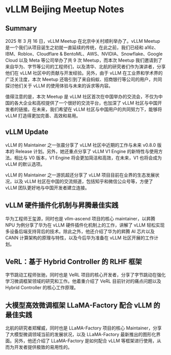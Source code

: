 # vLLM Beijing Meetup Notes

## Summary

2025 年 3 月 16 日，vLLM Meetup 在北京中关村顺利举办了。vLLM Meetup 是一个我们从项目诞生之初就一直延续的传统，在此之前，我们已经和 a16z、IBM、Roblox、Cloudflare & BentoML、AWS、NVIDIA、Snowflake、Google Cloud 以及 Meta 等公司举办了共 9 次 Meetup，而本次 Meetup 我们邀请到了来自华为、字节等公司的工程师们，以及清华、北航的研究者们作为演讲者，分享他们在 vLLM 社区中的贡献与开发经验。另外，由于 vLLM 在工业界和学术界的广泛关注度，本次 Meetup 还吸引到了来自蚂蚁、招商银行等公司的用户，共同探讨他们关于 vLLM 的使用体验与未来的诉求等内容。

值得注意的是，本次 Meetup 是 vLLM 社区首次在中国举办的交流会，不仅为中国的各大企业和高校提供了一个很好的交流平台，也加深了 vLLM 社区与中国开发者的链接。在未来，我们希望在 vLLM 社区与中国用户的共同努力下，能够将 vLLM 打造得更加完善、高效和易用。

## vLLM Update

vLLM 的 Maintainer 之一张晨分享了 vLLM 社区中近期的工作与未来 v0.8.0 版本的 Release 计划。另外，她还重点分享了 vLLM V1 Engine 的新特性与使用方法。相比与 V0 版本，V1 Engine 将会更加简洁和高效，在未来，V1 也将会成为 vLLM 的默认选项。

vLLM 的 Maintainer 之一游凯超还分享了 vLLM 项目目前在业界的生态发展状况，以及 vLLM 社区在中国的交流频道，包括知乎和微信公众号等，方便了 vLLM 团队更好地与中国开发者建立连接。

## vLLM 硬件插件化机制与昇腾最佳实践

华为工程师王玺源，同时也是 vllm-ascend 项目的核心 maintainer，以昇腾 NPU 为例分享了华为在 vLLM 硬件插件化机制上的工作，讲解了 vLLM 轻松实现多设备后端支持背后的技术。除此之外，他还介绍了华为的昇腾 AI 芯片以及 CANN 计算架构的原理与特性，以及今后华为准备在 vLLM 社区开展的工作计划。

## VeRL：基于 Hybrid Controller 的 RLHF 框架

字节跳动工程师张驰，同时也是 VeRL 项目的核心开发者，分享了字节跳动在强化学习微调框架领域的研究和工作。他着重介绍了 VeRL 目前针对的痛点问题以及 Hybrid Controller 的核心工作原理。

## 大模型高效微调框架 LLaMA-Factory 配合 vLLM 的最佳实践

北航的研究者郑耀威，同时也是 LLaMA-Factory 项目的核心 Maintainer，分享了大模型微调领域当前的发展状况，以及 LLaMA-Factory 最新推出的图形化界面。另外，他还介绍了 LLaMA-Factory 是如何配合 vLLM 等框架进行使用，从而为开发者提供极致的易用性的。

